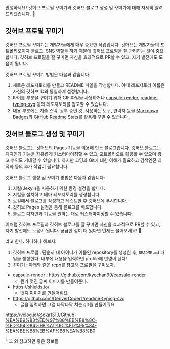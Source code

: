 안녕하세요! 깃허브 프로필 꾸미기와 깃허브 블로그 생성 및 꾸미기에 대해 자세히 알려드리겠습니다. 🙂

## **깃허브 프로필 꾸미기**

깃허브 프로필 꾸미기는 개발자들에게 매우 중요한 작업입니다. 깃허브는 개발자들의 포트폴리오이자 블로그, SNS 역할을 하기 때문에 깃허브 프로필을 잘 관리하는 것이 중요합니다. 깃허브 프로필을 잘 꾸미면 자신을 효과적으로 PR할 수 있고, 자기 발전에도 도움이 됩니다.

깃허브 프로필 꾸미기 방법은 다음과 같습니다:

1. 새로운 레포지토리를 만들고 README 파일을 작성합니다. 이때 레포지토리 이름은 자신의 깃허브 ID와 동일하게 설정합니다.
2. 타이틀 부분을 꾸미기 위해 GIF 파일을 사용하거나 [capsule-render](https://github.com/kyechan99/capsule-render), [readme-typing-svg](https://github.com/DenverCoder1/readme-typing-svg) 등의 레포지토리를 참고할 수 있습니다.
3. 내용 부분에는 기술 스택, 공부 중인 것, 사용하는 도구, 연락처 등을 [Markdown Badges](https://github.com/alexandresanlim/Badges4-README.md-Profile)와 [GitHub Readme Stats](https://github.com/anuraghazra/github-readme-stats)를 활용해 꾸밀 수 있습니다.

## **깃허브 블로그 생성 및 꾸미기**

깃허브 블로그는 깃허브의 Pages 기능을 이용해 만든 블로그입니다. 깃허브 블로그는 디자인과 기능을 자유롭게 커스터마이징할 수 있고, 포트폴리오로 활용할 수 있으며 광고 수익도 기대할 수 있습니다. 하지만 코딩과 Git에 대한 이해가 필요하고 검색엔진 최적화 등의 추가 작업이 필요합니다.

깃허브 블로그 생성 및 꾸미기 방법은 다음과 같습니다:

1. 지킬(Jekyll)을 사용하기 위한 환경 설정을 합니다.
2. 지킬을 설치하고 테마 레포지토리를 생성합니다.
3. 로컬에서 블로그를 작성하고 테스트한 후 깃허브에 푸시합니다.
4. 깃허브 Pages 설정을 통해 블로그를 배포합니다.
5. 블로그 디자인과 기능을 원하는 대로 커스터마이징할 수 있습니다.

이처럼 깃허브 프로필과 깃허브 블로그를 잘 꾸미면 자신을 효과적으로 PR할 수 있고, 자기 발전에도 도움이 됩니다. 궁금한 점이 더 있다면 언제든 물어보세요! 🙂

라고 한다. 하나하나 해보자.

1. 깃허브 프로필 : 단순히 내 아이디가 이름인 repository를 생성한 후, `README.md` 파일을 생성한다. 내부에 내용을 입력하면 profile에 반영이 된다!
2. 꾸미기 : 아래와 같은 repo를 참고해 프로필을 꾸며보자.

- capsule-render : https://github.com/kyechan99/capsule-render
	- 뭔가 멋진 글씨 이미지를 만들어준다.
- https://shields.io/
	- 뱃지 이미지를 만들어줘요
- https://github.com/DenverCoder1/readme-typing-svg
	- 글을 입력하면 그걸 타닥타닥 치는 gif를 만들어줘요

https://velog.io/@oka1313/Github-%EA%B9%83%ED%97%88%EB%B8%8C-%ED%94%84%EB%A1%9C%ED%95%84-%EA%BE%B8%EB%AF%B8%EA%B8%B0

^ 그 외 참고하면 좋은 정보들